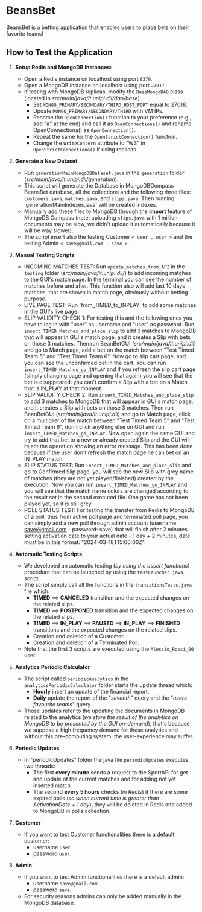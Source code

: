 # BeansBet
BeansBet is a betting application that enables users to place bets on their favorite teams!

## How to Test the Application

1. **Setup Redis and MongoDB Instances:**
    - Open a Redis instance on localhost using port `6379`.
    - Open a MongoDB instance on localhost using port `27017`.
    - If testing with MongoDB replicas, modify the `BaseMongoDAO` class (located in _src/main/java/it.unipi.dii/dao/base_).
        - Set `MONGO_PRIMARY/SECONDARY/THIRD_HOST_PORT` equal to 27018.
        - Update `MONGO_PRIMARY/SECONDARY/THIRD` with VM IPs.
        - Rename the `OpenConnection()` function to your preference (e.g., add "a" at the end) and call it as `OpenConnectiona()` and rename OpenConnectiona() as `OpenConnection()`.
        - Repeat the same for the `OpenStrictConnection()` function.
        - Change the `WriteConcern` attribute to "W3" in `OpenStrictConnectiona()` if using replicas.

2. **Generate a New Dataset**
    - Run `generationMainMongoDBDataset.java` in the `generation` folder (_src/main/java/it.unipi.dii/generation_).
    - This script will generate the Database in MongoDBCompass BeansBet database, all the collections and the following three files: `customers.java`, `matches.java`, and `slips.java`. Then running 'generationMainIndexes.java' will be created indexes.
    - Manually add these files to MongoDB through the **import** feature of MongoDB Compass (note: uploading `slips.java` with 1 million documents may be slow, we didn't upload it automatically because it will be way slower).
    - The script insert also the testing Customer `< user , user >` and the testing Admin `< save@gmail.com , save >`.

3. **Manual Testing Scripts**
    - INCOMING MATCHES TEST: Run `update_matches_from_API` in the `testing` folder (_src/main/java/it.unipi.dii/_) to add incoming matches to the GUI's match page. In the terminal you can see the number of matches before and after. This function also will add last 10 days matches, that are shown in match page, obviously without betting purpose.
    - LIVE PAGE TEST: Run `from_TIMED_to_INPLAY' to add some matches in the GUI's live page.
    - SLIP VALIDITY CHECK 1: For testing this and the following ones you have to log in with "user" as username and "user" as password. Run `insert_TIMED_Matches_and_place_slip` to add 3 matches to MongoDB that will appear in GUI's match page, and it creates a Slip with bets on those 3 matches. Then run BeanBetGUI (_src/main/java/it.unipi.dii_) and go to Match page, add a bet on the match between "Test Timed Team 5" and "Test Timed Team 6". Now go to slip cart page, and you can see the unconfirmed bet in the cart. You can run `insert_TIMED_Matches_go_INPLAY` and if you refresh the slip cart page (simply changing page and opening that again) you will see that the bet is disappeared: you can't confirm a Slip with a bet on a Match that is IN_PLAY at that moment.
    - SLIP VALIDITY CHECK 2: Run `insert_TIMED_Matches_and_place_slip` to add 3 matches to MongoDB that will appear in GUI's match page, and it creates a Slip with bets on those 3 matches. Then run BeanBetGUI (_src/main/java/it.unipi.dii_) and go to Match page, click on a multiplier of the match between "Test Timed Team 5" and "Test Timed Team 6", don't click anything else on GUI and run `insert_TIMED_Matches_go_INPLAY`. Now open again the same GUI and try to add that bet to a new or already created Slip and the GUI will reject the operation showing an error message. This has been done because if the user don't refresh the match page he can bet on an IN_PLAY match.
    - SLIP STATUS TEST: Run `insert_TIMED_Matches_and_place_slip` and go to Confirmed Slip page, you will see the new Slip with grey name of matches (they are not yet played/finished) created by the execution. Now you can run `insert_TIMED_Matches_go_INPLAY` and you will see that the match name colors are changed according to the result set in the second executed file. One game has not been played yet, so it is still grey.
    - POLL STATUS TEST: For testing the transfer from Redis to MongoDB of a poll, thus from active poll page and terminated poll page, you can simply add a new poll through admin account (username: save@gmail.com - password: save) that will finish after 2 minutes setting activation date to your actual date - 1 day + 2 minutes, date must be in this format: "2024-03-18T15:00:00Z".
   
4. **Automatic Testing Scripts**
    - We developed an automatic testing (*by using the assert functions*) procedure that can be launched by using the `testLauncher.java` script.
    - The script simply call all the functions in the `transitionsTests.java` file which:
      - **TIMED** ==> **CANCELED** transition and the expected changes on the related slips.
      - **TIMED** ==> **POSTPONED** transition and the expected changes on the related slips.
      - **TIMED** ==> **IN_PLAY** ==> **PAUSED** ==> **IN_PLAY** ==> **FINISHED** transitions and the expected changes on the related slips.
      - Creation and deletion of a Customer.
      - Creation and deletion of a Terminated Poll.
    - Note that the first 3 scripts are executed using the `Alessio_Rossi_00` user.
      
5. **Analytics Periodic Calculator**
   - The script called `periodicAnalytics` in the `analyticsPeriodicCalculator` folder starts the update thread which:
     - **Hourly** insert an update of the financial report.
     - **Daily** update the report of the "*seventh*" query and the "*users favourite teams*" query.
   - Those updates refer to the updating the documents in MongoDB related to the analytics (*we store the result of the analytics on MongoDB to be presented by the GUI on-demand*), that's because we suppose a high frequency demand for these analytics and without this pre-computing system, the user-experience may suffer.

6. **Periodic Updates**
    - In "periodicUpdates" folder the java file `periodicUpdates` executes two threads: 
      - The first **every minute** sends a request to the SportAPI for get and update of the current matches and for adding not yet inserted match.
      - The second **every 5 hours** checks (*in Redis*) if there are some expired polls (*so when current time is greater than ActivationDate + 1 day*), they will be deleted in Redis and added to MongoDB in polls collection.

7. **Customer**
   - If you want to test Customer functionalities there is a default customer:
      - username `user`.
      - password `user`.

8. **Admin**
   - If you want to test Admin functionalities there is a default admin: 
     - username `save@gmail.com`.
     - password `save`. 
   - For security reasons admins can only be added manually in the MongoDB database.


